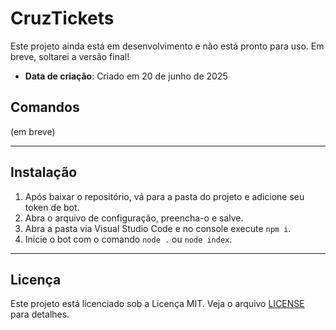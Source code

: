 # CruzTickets

Este projeto ainda está em desenvolvimento e não está pronto para uso. Em breve, soltarei a versão final!

- **Data de criação**: Criado em 20 de junho de 2025  

## Comandos

(em breve)

---

## Instalação

1. Após baixar o repositório, vá para a pasta do projeto e adicione seu token de bot.
2. Abra o arquivo de configuração, preencha-o e salve.
3. Abra a pasta via Visual Studio Code e no console execute `npm i`.
4. Inicie o bot com o comando `node .` ou `node index`.

---

## Licença

Este projeto está licenciado sob a Licença MIT. Veja o arquivo [LICENSE](LICENSE) para detalhes.
